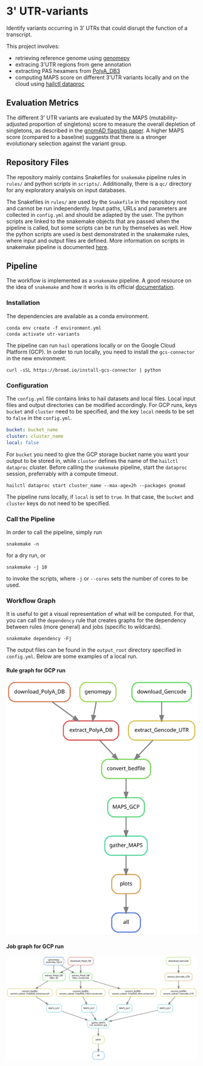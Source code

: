 # 3' UTR-variants

Identify variants occurring in 3’ UTRs that could disrupt the function of a transcript.

This project involves:

- retrieving reference genome using [genomepy](https://github.com/vanheeringen-lab/genomepy)
- extracing 3'UTR regions from gene annotation
- extracting PAS hexamers from [PolyA_DB3](https://exon.apps.wistar.org/polya_db/v3/misc/download.php)
- computing MAPS score on different 3'UTR variants locally and on the cloud using [hailctl dataproc](https://hail.is/docs/0.2/cloud/google_cloud.html)

## Evaluation Metrics

The different 3' UTR variants are evaluated by the MAPS (mutability-adjusted proportion of singletons) score to measure the overall depletion of singletons, as described in the [gnomAD flagship paper](https://doi.org/10.1038/s41586-020-2308-7).
A higher MAPS score (compared to a baseline) suggests that there is a stronger evolutionary selection against the variant group.

## Repository Files

The repository mainly contains Snakefiles for `snakemake` pipeline rules in `rules/` and python scripts in `scripts/`.
Additionally, there is a `qc/` directory for any exploratory analysis on input databases.

The Snakefiles in `rules/` are used by the `Snakefile` in the repository root and cannot be run independently.
Input paths, URLs and parameters are collected in `config.yml` and should be adapted by the user.
The python scripts are linked to the snakemake objects that are passed when the pipeline is called, but some scripts can be run by themselves as well.
How the python scripts are used is best demonstrated in the snakemake rules, where input and output files are defined.
More information on scripts in snakemake pipeline is documented [here](https://snakemake.readthedocs.io/en/stable/snakefiles/rules.html#external-scripts).

## Pipeline

The workflow is implemented as a `snakemake` pipeline.
A good resource on the idea of `snakemake` and how it works is its official [documentation](https://snakemake.readthedocs.io/en/stable/).

### Installation

The dependencies are available as a conda environment.

```commandline
conda env create -f environment.yml
conda activate utr-variants
```

The pipeline can run `hail` operations locally or on the Google Cloud Platform (GCP).
In order to run locally, you need to install the `gcs-connector` in the new environment.

```shell script
curl -sSL https://broad.io/install-gcs-connector | python
```

### Configuration

The `config.yml` file contains links to hail datasets and local files.
Local input files and output directories can be modified accordingly.
For GCP runs, keys `bucket` and `cluster` need to be specified, and the key `local` needs to be set to `false` in the `config.yml`.

```yaml
bucket: bucket_name
cluster: cluster_name
local: false
```

For `bucket` you need to give the GCP storage bucket name you want your output to be stored in, while `cluster` defines the name of the `hailctl dataproc` cluster.
Before calling the `snakemake` pipeline, start the `dataproc` session, preferrably with a compute timeout.

```commandline
hailctl dataproc start cluster_name --max-age=2h --packages gnomad
```

The pipeline runs locally, if `local` is set to `true`.
In that case, the `bucket` and `cluster` keys do not need to be specified.

### Call the Pipeline

In order to call the pipeline, simply run

```commandline
snakemake -n
```

for a dry run, or

```commandline
snakemake -j 10
```

to invoke the scripts, where `-j` or `--cores` sets the number of cores to be used.

### Workflow Graph

It is useful to get a visual representation of what will be computed.
For that, you can call the `dependency` rule that creates graphs for the dependency between rules (more general) and jobs (specific to wildcards).

```commandline
snakemake dependency -Fj
```

The output files can be found in the `output_root` directory specified in `config.yml`.
Below are some examples of a local run.

#### Rule graph for GCP run

![rulegraph](dependency_rules.svg)

#### Job graph for GCP run

![dag](dependency_dag.svg)
